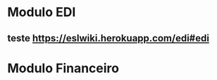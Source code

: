 <!-- TITLE: Home -->
<!-- SUBTITLE: Documentação referente a o sistema ESL e seus processos -->

# Modulo EDI
## teste https://eslwiki.herokuapp.com/edi#edi
# Modulo Financeiro